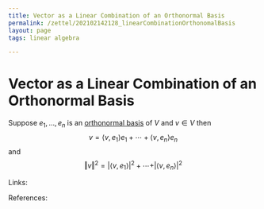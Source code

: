 ```yaml
---
title: Vector as a Linear Combination of an Orthonormal Basis
permalink: /zettel/202102142128_linearCombinationOrthonomalBasis
layout: page
tags: linear algebra

---
```

# Vector as a Linear Combination of an Orthonormal Basis

Suppose $e_1, \ldots, e_n$ is an [orthonormal basis](202102142105_orthonormalBasisDefinition) of $V$ and $v \in V$ then
$$
v = \langle v, e_1 \rangle e_1 + \cdots + \langle v, e_n \rangle e_n
$$
and
$$
\Vert  v \Vert^2 = \vert \langle v, e_1 \rangle \vert^2 + \cdots + \vert \langle v, e_n \rangle \vert^2
$$

Links: 

References: 

